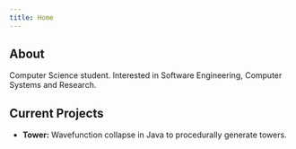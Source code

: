 ```yaml
---
title: Home
---
```


## About

Computer Science student. Interested in Software Engineering, Computer Systems and Research.

## Current Projects

- **Tower:** Wavefunction collapse in Java to procedurally generate towers.
